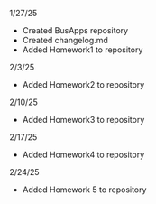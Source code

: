 1/27/25
- Created BusApps repository
- Created changelog.md
- Added Homework1 to repository

2/3/25
- Added Homework2 to repository

2/10/25
- Added Homework3 to repository

2/17/25
- Added Homework4 to repository

2/24/25
- Added Homework 5 to repository
